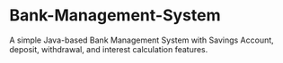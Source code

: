 # Bank-Management-System
A simple Java-based Bank Management System with Savings Account, deposit, withdrawal, and interest calculation features.
